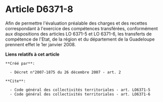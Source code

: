 # Article D6371-8

Afin de permettre l'évaluation préalable des charges et des recettes correspondant à l'exercice des compétences transférées,
conformément aux dispositions des articles LO 6371-5 et LO 6371-6, les transferts de compétence de l'Etat, de la région et du
département de la Guadeloupe prennent effet le 1er janvier 2008.

**Liens relatifs à cet article**

	**Créé par**:

	  - Décret n°2007-1875 du 26 décembre 2007 - art. 2

	**Cite**:

	  - Code général des collectivités territoriales - art. LO6371-5
	  - Code général des collectivités territoriales - art. LO6371-6

